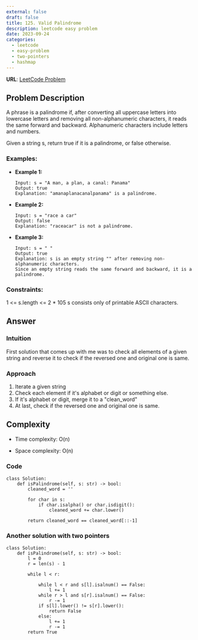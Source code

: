 ```yaml
---
external: false
draft: false
title: 125. Valid Palindrome
description: leetcode easy problem
date: 2023-09-24
categories:
  - leetcode
  - easy-problem
  - two-pointers
  - hashmap
---
```


**URL**: [LeetCode Problem](https://leetcode.com/problems/valid-palindrome/)

## Problem Description

A phrase is a palindrome if, after converting all uppercase letters into lowercase letters and removing all non-alphanumeric characters, it reads the same forward and backward. Alphanumeric characters include letters and numbers.

Given a string s, return true if it is a palindrome, or false otherwise.

### Examples:

- **Example 1:**

  ```plaintext
  Input: s = "A man, a plan, a canal: Panama"
  Output: true
  Explanation: "amanaplanacanalpanama" is a palindrome.
  ```

- **Example 2:**

  ```plaintext
  Input: s = "race a car"
  Output: false
  Explanation: "raceacar" is not a palindrome.
  ```

- **Example 3:**

  ```plaintext
  Input: s = " "
  Output: true
  Explanation: s is an empty string "" after removing non-alphanumeric characters.
  Since an empty string reads the same forward and backward, it is a palindrome.
  ```

### Constraints:

1 <= s.length <= 2 \* 105
s consists only of printable ASCII characters.

## Answer

### Intuition

First solution that comes up with me was to check all elements of a given string and reverse it to check if the reversed one and original one is same.

### Approach

1. Iterate a given string
2. Check each element if it's alphabet or digit or something else.
3. If it's alphabet or digit, merge it to a "clean_word"
4. At last, check if the reversed one and original one is same.

## Complexity

- Time complexity: O(n)

- Space complexity: O(n)

### Code

```
class Solution:
    def isPalindrome(self, s: str) -> bool:
        cleaned_word = ''

        for char in s:
            if char.isalpha() or char.isdigit():
                cleaned_word += char.lower()

        return cleaned_word == cleaned_word[::-1]
```

### Another solution with two pointers

```
class Solution:
    def isPalindrome(self, s: str) -> bool:
        l = 0
        r = len(s) - 1

        while l < r:

            while l < r and s[l].isalnum() == False:
                l += 1
            while r > l and s[r].isalnum() == False:
                r -= 1
            if s[l].lower() != s[r].lower():
                return False
            else:
                l += 1
                r -= 1
        return True
```
